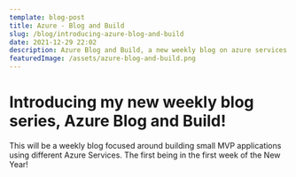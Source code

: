```yaml
---
template: blog-post
title: Azure - Blog and Build
slug: /blog/introducing-azure-blog-and-build
date: 2021-12-29 22:02
description: Azure Blog and Build, a new weekly blog on azure services!
featuredImage: /assets/azure-blog-and-build.png
---
```

# Introducing my new weekly blog series, Azure Blog and Build!

This will be a weekly blog focused around building small MVP applications using different Azure Services. The first being in the first week of the New Year!